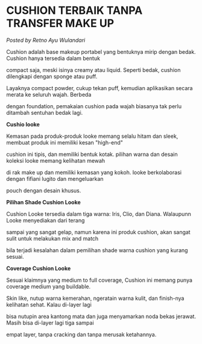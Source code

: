 # CUSHION TERBAIK TANPA TRANSFER MAKE UP

_Posted by Retno Ayu Wulandari_

Cushion adalah base makeup portabel yang bentuknya mirip dengan bedak. Cushion hanya tersedia dalam bentuk

compact saja, meski isinya creamy atau liquid. Seperti bedak, cushion dilengkapi dengan sponge atau puff.

Layaknya compact powder, cukup tekan puff, kemudian aplikasikan secara merata ke seluruh wajah. Berbeda

dengan foundation, pemakaian cushion pada wajah biasanya tak perlu ditambah sentuhan bedak lagi.

**Cushio looke**

Kemasan pada produk-produk looke memang selalu hitam dan sleek, membuat produk ini memiliki kesan "high-end"

cushion ini tipis, dan memiliki bentuk kotak. pilihan warna dan desain koleksi looke memang kelihatan mewah

di rak make up dan memiliki kemasan yang kokoh. looke berkolaborasi dengan fifiani lugito dan mengeluarkan

pouch dengan desain khusus.

**Pilihan Shade Cushion Looke**

Cushion Looke tersedia dalam tiga warna: Iris, Clio, dan Diana. Walaupunn Looke menyediakan dari terang

sampai yang sangat gelap, namun karena ini produk cushion, akan sangat sulit untuk melakukan mix and match

bila terjadi kesalahan dalam pemilihan shade warna cushion yang kurang sesuai.

**Coverage Cushion Looke**

Sesuai klaimnya yang medium to full coverage, Cushion ini memang punya coverage medium yang buildable.

Skin like, nutup warna kemerahan, ngeratain warna kulit, dan finish-nya kelihatan sehat. Kalau di-layer lagi

bisa nutupin area kantong mata dan juga menyamarkan noda bekas jerawat. Masih bisa di-layer lagi tiga sampai

empat layer, tanpa cracking dan tanpa merusak ketahannya.
